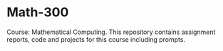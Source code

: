# Math-300
Course: Mathematical Computing.
This repository contains assignment reports, code and projects for this course including prompts.
